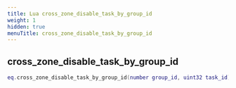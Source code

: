 ```yaml
---
title: Lua cross_zone_disable_task_by_group_id
weight: 1
hidden: true
menuTitle: cross_zone_disable_task_by_group_id
---
```

## cross_zone_disable_task_by_group_id
```lua
eq.cross_zone_disable_task_by_group_id(number group_id, uint32 task_id) -- void
```